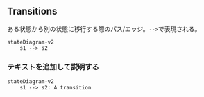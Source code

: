 ## Transitions

ある状態から別の状態に移行する際のパス/エッジ。`-->`で表現される。

```mermaid
stateDiagram-v2
    s1 --> s2
```

### テキストを追加して説明する

```mermaid
stateDiagram-v2
    s1 --> s2: A transition
```
